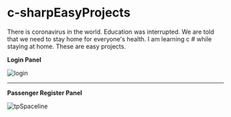 # c-sharpEasyProjects
There is coronavirus in the world. Education was interrupted. We are told that we need to stay home for everyone's health. I am learning c # while staying at home. These are easy projects.

**Login Panel**

![login](https://user-images.githubusercontent.com/58274151/79270797-71141080-7ea7-11ea-8d0e-d1ce667cbcb6.PNG)

** ******************************************************************************************** **

**Passenger Register Panel**

![tpSpaceline](https://user-images.githubusercontent.com/58274151/79274757-b9cec800-7ead-11ea-8ae2-dc34e1321945.png)

